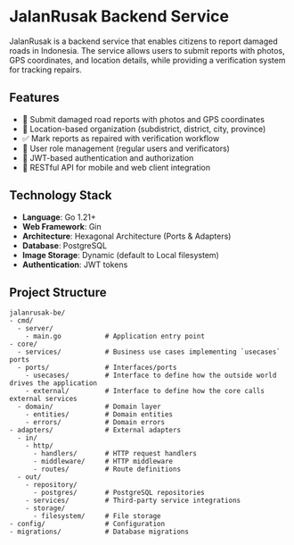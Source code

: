# JalanRusak Backend Service

JalanRusak is a backend service that enables citizens to report damaged roads in Indonesia. The service allows users to submit reports with photos, GPS coordinates, and location details, while providing a verification system for tracking repairs.

## Features

- 🚗 Submit damaged road reports with photos and GPS coordinates
- 📍 Location-based organization (subdistrict, district, city, province)
- ✅ Mark reports as repaired with verification workflow
- 👥 User role management (regular users and verificators)
- 🔐 JWT-based authentication and authorization
- 📱 RESTful API for mobile and web client integration

## Technology Stack

- **Language**: Go 1.21+
- **Web Framework**: Gin
- **Architecture**: Hexagonal Architecture (Ports & Adapters)
- **Database**: PostgreSQL
- **Image Storage**: Dynamic (default to Local filesystem)
- **Authentication**: JWT tokens

## Project Structure

```
jalanrusak-be/
- cmd/
  - server/
    - main.go           # Application entry point
- core/
  - services/           # Business use cases implementing `usecases` ports
  - ports/              # Interfaces/ports
    - usecases/         # Interface to define how the outside world drives the application
    - external/         # Interface to define how the core calls external services
  - domain/             # Domain layer
    - entities/         # Domain entities
    - errors/           # Domain errors
- adapters/             # External adapters
  - in/
    - http/
      - handlers/       # HTTP request handlers
      - middleware/     # HTTP middleware
      - routes/         # Route definitions
  - out/
    - repository/
      - postgres/       # PostgreSQL repositories
    - services/         # Third-party service integrations
    - storage/
      - filesystem/     # File storage
- config/               # Configuration
- migrations/           # Database migrations

```